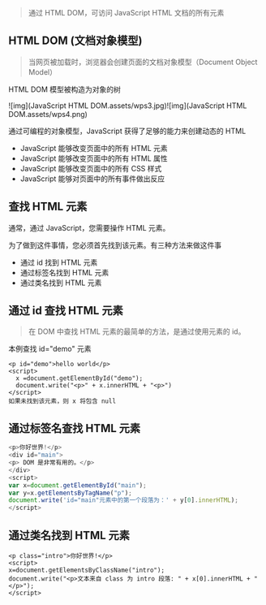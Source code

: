 > 通过 HTML DOM，可访问 JavaScript HTML 文档的所有元素

## HTML DOM (文档对象模型)

> 当网页被加载时，浏览器会创建页面的文档对象模型（Document Object Model）

HTML DOM 模型被构造为对象的树

![img](JavaScript HTML DOM.assets/wps3.jpg)![img](JavaScript HTML DOM.assets/wps4.png) 

通过可编程的对象模型，JavaScript 获得了足够的能力来创建动态的 HTML

- JavaScript 能够改变页面中的所有 HTML 元素
- JavaScript 能够改变页面中的所有 HTML 属性
- JavaScript 能够改变页面中的所有 CSS 样式
- JavaScript 能够对页面中的所有事件做出反应

## 查找 HTML 元素

通常，通过 JavaScript，您需要操作 HTML 元素。

为了做到这件事情，您必须首先找到该元素。有三种方法来做这件事

- 通过 id 找到 HTML 元素
- 通过标签名找到 HTML 元素
- 通过类名找到 HTML 元素

## 通过 id 查找 HTML 元素

> 在 DOM 中查找 HTML 元素的最简单的方法，是通过使用元素的 id。

本例查找 id="demo" 元素

```JS
<p id="demo">hello world</p>
<script>
  x =document.getElementById("demo");
  document.write("<p>" + x.innerHTML + "<p>")
</script>
如果未找到该元素，则 x 将包含 null
```

## 通过标签名查找 HTML 元素

```js
<p>你好世界!</p>
<div id="main">
<p> DOM 是非常有用的。</p>
</div>
<script>
var x=document.getElementById("main");
var y=x.getElementsByTagName("p");
document.write('id="main"元素中的第一个段落为：' + y[0].innerHTML);
</script>
```

## 通过类名找到 HTML 元素

```JS
<p class="intro">你好世界!</p>
<script>
x=document.getElementsByClassName("intro");
document.write("<p>文本来自 class 为 intro 段落: " + x[0].innerHTML + "</p>");
</script>
```

